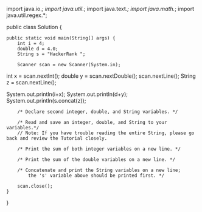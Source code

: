 import java.io.*;
import java.util.*;
import java.text.*;
import java.math.*;
import java.util.regex.*;

public class Solution {
	
    public static void main(String[] args) {
        int i = 4;
        double d = 4.0;
        String s = "HackerRank ";
		
        Scanner scan = new Scanner(System.in);
int x = scan.nextInt();
double y = scan.nextDouble();
scan.nextLine();
String z = scan.nextLine();

System.out.println(i+x);
System.out.println(d+y);
System.out.println(s.concat(z));

        /* Declare second integer, double, and String variables. */

        /* Read and save an integer, double, and String to your variables.*/
        // Note: If you have trouble reading the entire String, please go back and review the Tutorial closely.
        
        /* Print the sum of both integer variables on a new line. */

        /* Print the sum of the double variables on a new line. */
		
        /* Concatenate and print the String variables on a new line; 
        	the 's' variable above should be printed first. */

        scan.close();
    }
}
